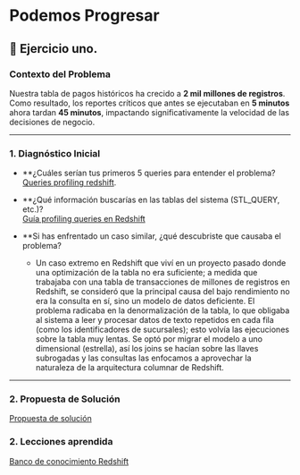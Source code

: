 # Podemos Progresar

## 🚀 Ejercicio uno.

### Contexto del Problema
Nuestra tabla de pagos históricos ha crecido a **2 mil millones de registros**. Como resultado, los reportes críticos que antes se ejecutaban en **5 minutos** ahora tardan **45 minutos**, impactando significativamente la velocidad de las decisiones de negocio.

---

### 1. Diagnóstico Inicial

* **¿Cuáles serían tus primeros 5 queries para entender el problema?  
  [Queries profiling redshift](deliverables/pagos_historicos_query_profiling.sql).

* **¿Qué información buscarías en las tablas del sistema (STL_QUERY, etc.)?  
  [Guía profiling queries en Redshift](documentacion/guiaConsultasProfilingRedshift.md)
  
* **Si has enfrentado un caso similar, ¿qué descubriste que causaba el problema?  
  - Un caso extremo en Redshift que viví en un proyecto pasado donde una optimización de la tabla no era suficiente; a medida que trabajaba con una tabla de transacciones de millones de registros en Redshift, se consideró que la principal causa del bajo rendimiento no era la consulta en sí, sino un modelo de datos deficiente. El problema radicaba en la denormalización de la tabla, lo que obligaba al sistema a leer y procesar datos de texto repetidos en cada fila (como los identificadores de sucursales); esto volvía las ejecuciones sobre la tabla muy lentas. Se optó por migrar el modelo a uno dimensional (estrella), así los joins se hacían sobre las llaves subrogadas y las consultas las enfocamos a aprovechar la naturaleza de la arquitectura columnar de Redshift.

---

### 2. Propuesta de Solución

[Propuesta de solución](deliverables/propuesta_ddl_historico_pagos.sql)


### 2. Lecciones aprendida

[Banco de conocimiento Redshift](documentacion/leccionesAprendidas.md)
